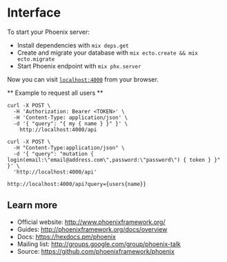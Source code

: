 # Interface

To start your Phoenix server:

  * Install dependencies with `mix deps.get`
  * Create and migrate your database with `mix ecto.create && mix ecto.migrate`
  * Start Phoenix endpoint with `mix phx.server`

Now you can visit [`localhost:4000`](http://localhost:4000/graphiql) from your browser.

** Example to request all users **
```
curl -X POST \
  -H 'Authorization: Bearer <TOKEN>' \
  -H 'Content-Type: application/json' \
  -d '{ "query": "{ my { name } }" }' \
    http://localhost:4000/api
```
```
curl -X POST \
  -H "Content-Type:application/json" \
  -d '{ "query": "mutation { login(email:\"email@address.com\",password:\"password\") { token } }" }' \
  'http://localhost:4000/api'

```
```
http://localhost:4000/api?query={users{name}}
```



## Learn more

  * Official website: http://www.phoenixframework.org/
  * Guides: http://phoenixframework.org/docs/overview
  * Docs: https://hexdocs.pm/phoenix
  * Mailing list: http://groups.google.com/group/phoenix-talk
  * Source: https://github.com/phoenixframework/phoenix